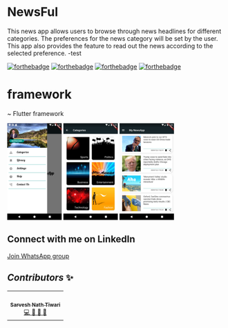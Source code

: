 

# NewsFul
This news app allows users to browse through news headlines for different categories. The preferences for the news category will be set by the user. This app also provides the feature to read out the news according to the selected preference.
-test

[![forthebadge](https://forthebadge.com/images/badges/built-by-developers.svg)](https://forthebadge.com)
[![forthebadge](https://forthebadge.com/images/badges/built-for-android.svg)](https://forthebadge.com)
[![forthebadge](https://forthebadge.com/images/badges/built-with-love.svg)](https://forthebadge.com)
[![forthebadge](https://forthebadge.com/images/badges/built-with-swag.svg)](https://forthebadge.com)

# framework
~ Flutter framework

<img src="images/ss.png" width="25%"/>
<img src="images/Screenshot_categories.png" width="25%"/>
<img src="images/Home_page_screenshot.png" width="25%"/>

## Connect with me on LinkedIn

[Join WhatsApp group](https://www.linkedin.com/in/sarvesh-nath-tiwari-5575a218a)

## *Contributors* ✨

<!-- ALL-CONTRIBUTORS-LIST:START - Do not remove or modify this section -->
<!-- prettier-ignore-start -->
<!-- markdownlint-disable -->

<table>

  <tr>
    <td align="center"><a href="https://github.com/sarveshsrv"><img src="https://www.google.com/imgres?imgurl=https%3A%2F%2Favatars2.githubusercontent.com%2Fu%2F43759182%3Fs%3D460%26u%3D36bd4e96aaf199d84897d4674d59f6f483feb0aa%26v%3D4&imgrefurl=https%3A%2F%2Fgithub.com%2Fsarveshsrv&tbnid=U5_yXZej6mzdDM&vet=12ahUKEwje-P_YkZ7sAhV_BbcAHdreCM8QMygBegUIARCKAQ..i&docid=E4SC4bzpQXZt-M&w=460&h=460&q=Sarvesh%20Nath%20Tiwari&ved=2ahUKEwje-P_YkZ7sAhV_BbcAHdreCM8QMygBegUIARCKAQ" width="100px;" alt=""/><br /><sub><b>Sarvesh Nath Tiwari</b></sub></a><br /><a href="" title="Code">💻 📖 📆 👀</a></td>
  </tr>
  
</table>
<!-- markdownlint-enable -->
<!-- prettier-ignore-end -->
<!-- ALL-CONTRIBUTORS-LIST:END -->

